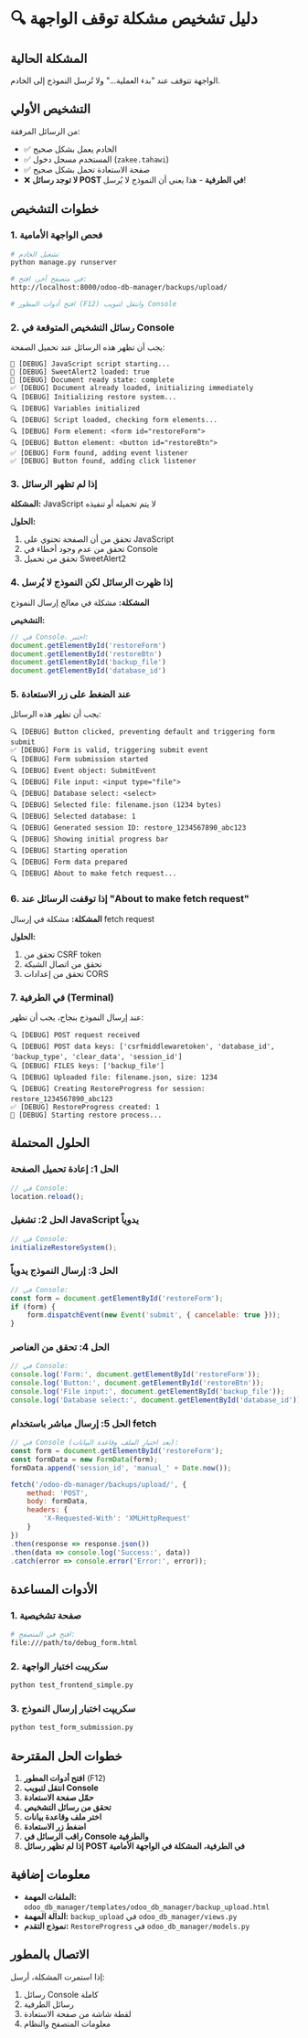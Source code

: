 # 🔍 دليل تشخيص مشكلة توقف الواجهة

## المشكلة الحالية
الواجهة تتوقف عند "بدء العملية..." ولا تُرسل النموذج إلى الخادم.

## التشخيص الأولي
من الرسائل المرفقة:
- ✅ الخادم يعمل بشكل صحيح
- ✅ المستخدم مسجل دخول (`zakee.tahawi`)
- ✅ صفحة الاستعادة تحمل بشكل صحيح
- ❌ **لا توجد رسائل POST في الطرفية** - هذا يعني أن النموذج لا يُرسل!

## خطوات التشخيص

### 1. فحص الواجهة الأمامية
```bash
# تشغيل الخادم
python manage.py runserver

# في متصفح آخر، افتح:
http://localhost:8000/odoo-db-manager/backups/upload/

# افتح أدوات المطور (F12) وانتقل لتبويب Console
```

### 2. رسائل التشخيص المتوقعة في Console
يجب أن تظهر هذه الرسائل عند تحميل الصفحة:
```
🚀 [DEBUG] JavaScript script starting...
🚀 [DEBUG] SweetAlert2 loaded: true
🚀 [DEBUG] Document ready state: complete
✅ [DEBUG] Document already loaded, initializing immediately
🔍 [DEBUG] Initializing restore system...
🔍 [DEBUG] Variables initialized
🔍 [DEBUG] Script loaded, checking form elements...
🔍 [DEBUG] Form element: <form id="restoreForm">
🔍 [DEBUG] Button element: <button id="restoreBtn">
✅ [DEBUG] Form found, adding event listener
✅ [DEBUG] Button found, adding click listener
```

### 3. إذا لم تظهر الرسائل
**المشكلة:** JavaScript لا يتم تحميله أو تنفيذه

**الحلول:**
1. تحقق من أن الصفحة تحتوي على JavaScript
2. تحقق من عدم وجود أخطاء في Console
3. تحقق من تحميل SweetAlert2

### 4. إذا ظهرت الرسائل لكن النموذج لا يُرسل
**المشكلة:** مشكلة في معالج إرسال النموذج

**التشخيص:**
```javascript
// في Console، اختبر:
document.getElementById('restoreForm')
document.getElementById('restoreBtn') 
document.getElementById('backup_file')
document.getElementById('database_id')
```

### 5. عند الضغط على زر الاستعادة
يجب أن تظهر هذه الرسائل:
```
🔍 [DEBUG] Button clicked, preventing default and triggering form submit
✅ [DEBUG] Form is valid, triggering submit event
🔍 [DEBUG] Form submission started
🔍 [DEBUG] Event object: SubmitEvent
🔍 [DEBUG] File input: <input type="file">
🔍 [DEBUG] Database select: <select>
🔍 [DEBUG] Selected file: filename.json (1234 bytes)
🔍 [DEBUG] Selected database: 1
🔍 [DEBUG] Generated session ID: restore_1234567890_abc123
🔍 [DEBUG] Showing initial progress bar
🔍 [DEBUG] Starting operation
🔍 [DEBUG] Form data prepared
🔍 [DEBUG] About to make fetch request...
```

### 6. إذا توقفت الرسائل عند "About to make fetch request"
**المشكلة:** مشكلة في إرسال fetch request

**الحلول:**
1. تحقق من CSRF token
2. تحقق من اتصال الشبكة
3. تحقق من إعدادات CORS

### 7. في الطرفية (Terminal)
عند إرسال النموذج بنجاح، يجب أن تظهر:
```
🔍 [DEBUG] POST request received
🔍 [DEBUG] POST data keys: ['csrfmiddlewaretoken', 'database_id', 'backup_type', 'clear_data', 'session_id']
🔍 [DEBUG] FILES keys: ['backup_file']
🔍 [DEBUG] Uploaded file: filename.json, size: 1234
🔍 [DEBUG] Creating RestoreProgress for session: restore_1234567890_abc123
✅ [DEBUG] RestoreProgress created: 1
🚀 [DEBUG] Starting restore process...
```

## الحلول المحتملة

### الحل 1: إعادة تحميل الصفحة
```javascript
// في Console:
location.reload();
```

### الحل 2: تشغيل JavaScript يدوياً
```javascript
// في Console:
initializeRestoreSystem();
```

### الحل 3: إرسال النموذج يدوياً
```javascript
// في Console:
const form = document.getElementById('restoreForm');
if (form) {
    form.dispatchEvent(new Event('submit', { cancelable: true }));
}
```

### الحل 4: تحقق من العناصر
```javascript
// في Console:
console.log('Form:', document.getElementById('restoreForm'));
console.log('Button:', document.getElementById('restoreBtn'));
console.log('File input:', document.getElementById('backup_file'));
console.log('Database select:', document.getElementById('database_id'));
```

### الحل 5: إرسال مباشر باستخدام fetch
```javascript
// في Console (بعد اختيار الملف وقاعدة البيانات):
const form = document.getElementById('restoreForm');
const formData = new FormData(form);
formData.append('session_id', 'manual_' + Date.now());

fetch('/odoo-db-manager/backups/upload/', {
    method: 'POST',
    body: formData,
    headers: {
        'X-Requested-With': 'XMLHttpRequest'
    }
})
.then(response => response.json())
.then(data => console.log('Success:', data))
.catch(error => console.error('Error:', error));
```

## الأدوات المساعدة

### 1. صفحة تشخيصية
```bash
# افتح في المتصفح:
file:///path/to/debug_form.html
```

### 2. سكريبت اختبار الواجهة
```bash
python test_frontend_simple.py
```

### 3. سكريپت اختبار إرسال النموذج
```bash
python test_form_submission.py
```

## خطوات الحل المقترحة

1. **افتح أدوات المطور** (F12)
2. **انتقل لتبويب Console**
3. **حمّل صفحة الاستعادة**
4. **تحقق من رسائل التشخيص**
5. **اختر ملف وقاعدة بيانات**
6. **اضغط زر الاستعادة**
7. **راقب الرسائل في Console والطرفية**
8. **إذا لم تظهر رسائل POST في الطرفية، المشكلة في الواجهة الأمامية**

## معلومات إضافية

- **الملفات المهمة:** `odoo_db_manager/templates/odoo_db_manager/backup_upload.html`
- **الدالة المهمة:** `backup_upload` في `odoo_db_manager/views.py`
- **نموذج التقدم:** `RestoreProgress` في `odoo_db_manager/models.py`

## الاتصال بالمطور
إذا استمرت المشكلة، أرسل:
1. رسائل Console كاملة
2. رسائل الطرفية
3. لقطة شاشة من صفحة الاستعادة
4. معلومات المتصفح والنظام 